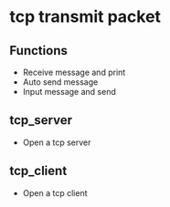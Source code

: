 # tcp transmit packet

## Functions
- Receive message and print
- Auto send message
- Input message and send

## tcp_server
- Open a tcp server

## tcp_client
- Open a tcp client
